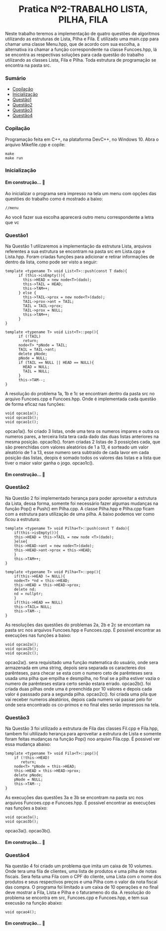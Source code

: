 <h1 align="center">Pratica Nº2-TRABALHO LISTA, PILHA, FILA</h1>
Neste trabalho teremos a implementação de quatro questões de algoritmos utilizando as estruturas de Lista, Pilha e Fila. É utilizado uma main.cpp para chamar uma classe Menu.hpp, que de acordo com sua escolha, a alternativa ira chamar a função correspondente na classe Funcoes.hpp, lá se encontra as respectivas soluções para cada questão do trabalho utilizando as classes Lista, Fila e Pilha. Toda estrutura de programação se encontra na pasta src.
 
### Sumário
<!--ts-->
   * [Copilação](#Copilação)
   * [Inicialização](#Inicialização)
   * [Questão1](#Questão1)
   * [Questão2](#Questão2)
   * [Questão3](#Questão3)
   * [Questão4](#Questão4)
<!--te-->

### Copilação

 Programação feita em C++, na plataforma DevC++, no Windows 10. Abra o arquivo Mikefile.cpp e copile:
	
    make
    make run
    
### Inicialização
<h4 align> 
	Em construção...  🚧
</h4>
Ao inicializar o programa sera impresso na tela um menu com opções das questões do trabalho como é mostrado a baixo:

	//menu
Ao você fazer sua escolha aparecerá outro menu correspondente a letra que vc 

### Questão1

Na Questão 1 utilizaremos a implementação da estrutura Lista, arquivos referentes a sua estrutura se encontram na pasta src em Lista.cpp e Lista.hpp. Foram criadas funções para adicionar e retirar informações de dentro da lista, como pode ser visto a seguir:

	template <typename T> void List<T>::push(const T dado){
		  if (this->isEmpty()){
		    this->HEAD = new node<T>(dado);
		    this->TAIL = HEAD;
		    this->TAM++;
		  } else {
		    this->TAIL->prox = new node<T>(dado);
		    TAIL->prox->ant = TAIL;
		    TAIL = TAIL->prox;
		    TAIL->prox = NULL;
		    this->TAM++;
		  }
	}
	
	template <typename T> void List<T>::pop(){
		  if (!TAIL)
		    return;
		  node<T> *pNode = TAIL;
		  TAIL = TAIL->ant;
		  delete pNode;
		  pNode = NULL;
		  if (TAIL == NULL || HEAD == NULL){
		    HEAD = NULL;
		    TAIL = NULL;
		  }
		  this->TAM--;
	}
A resolução do problema 1a, 1b e 1c se encontram dentro da pasta src no arquivo Funcoes.cpp e Funcoes.hpp. Onde é implementada cada questão de forma eficaz nas funções: 

	void opcao1a();
	void opcao1b();
	void opcao1c();	
	
opcao1a(). foi criado 3 listas, onde uma tera os numeros impares e outra os numeros pares, a terceira lista tera cada dado das duas listas anteriores na mesma posição.
opcao1b(). foram criadas 2 listas de 3 possições cada, que são preenchidas com valores aleatórios de 1 a 13, é sorteado um valor aleatório de 1 a 13, esse numero sera subtraido de cada lavor em cada posição das listas, deopis é somado todos os valores das listas e a lista que tiver o maior valor ganha o jogo. 
opcao1c().

<h4 align> 
	Em construção...  🚧
</h4>

### Questão2

Na Questão 2 foi implementado herança para poder aproveitar a estrutura da Lista, dessa forma, somente foi necessário fazer algumas mudanças na função Pop() e Push() em Pilha.cpp. A classe Pilha.hpp e Pilha.cpp ficam com a estrutura para utilização de uma pilha. A baixo podemos ver como ficou a estrutura:

	template <typename T> void Pilha<T>::push(const T dado){
		if(this->isEmpty()){
		this->HEAD = this->TAIL = new node <T>(dado);
		}else{
		this->HEAD->ant = new node<T>(dado);
		this->HEAD->ant->prox = this->HEAD;
	    }
	    this->TAM++;
	}

	template <typename T> void Pilha<T>::pop(){
		if(this->HEAD != NULL){
		node<T> *nd = this->HEAD;
		this->HEAD = this->HEAD->prox;
		delete nd;
		nd = nullptr;
		}
	    if(this->HEAD == NULL)
		this->TAIL= NULL;    
	    this->TAM--;
	}
As resoluções das questões do problemas 2a, 2b e 2c se encontam na pasta src nos arquivos Funcoes.hpp e Funcoes.cpp. É possivel encontrar as execuções nas funções a baixo:

	void opcao2a();
	void opcao2b();
	void opcao2c();
	
opcao2a(). sera requisitado uma função matematica do usuário, onde sera armazenada em uma string, depois sera separada os caracteres dos parênteses, para checar se esta com o numero ceto de parênteses sera usada uma pilha que empilha e desmpilha, no final se a pilha estiver vazia o numero de parênteses estara certo senão estara errado.
opcao2b(). foi criada duas pilhas onde uma é preenchida por 10 valores e depois cada valor é passsado para a segunda pilha.
opcao2c(). foi criada uma pila que vai receber numeros aleatórios, depois cada numero vai passar pelo for onde sera encontrado os co-primos e no final eles serão impressos na tela.

### Questão3

Na Questão 3 foi utilizado a estrutura de Fila das classes Fil.cpp e Fila.hpp, tambem foi ultilizado herança para aproveitar a estrutura de Lista e somente foram feitas mudanças na função Pop() noo arquivo Fila.cpp. É possivel ver essa mudança abaixo:

	template <typename T> void Fila<T>::pop(){
		if (!this->HEAD)
		   return;
		node<T> *pNode = this->HEAD;
		this->HEAD = this->HEAD->prox;
		delete pNode;
		pNode = NULL;
		this->TAM--;
	}
As execuções das questões 3a e 3b se encontram na pasta src nos arquivos Funcoes.cpp e Funcoes.hpp. É possivel encontrar as execuções nas funções a baixo:
	
	void opcao3a();
	void opcao3b();

opcao3a().
opcao3b().

<h4 align> 
	Em construção...  🚧
</h4>

### Questão4

Na questão 4 foi criado um problema que imita um caixa de 10 volumes. Onde tera uma fila de clientes, uma lista de produtos e uma pilha de notas fiscais. Sera feita uma Fila com o CPF do cliente, uma Lista com o nome dos produtos e seus respectivos preços e uma Pilha com o valor da nota fiscal das compra. O programa foi limitado a um caixa de 10 operações e no final deve mostrar a Fila, Lista e Pilha e o faturameno do dia. A resolução do problema se encontra em src, Funcoes.cpp e Funcoes.hpp, e tem sua execusão na função abaixo:

	void opcao4();


<h4 align> 
	Em construção...  🚧
</h4>
